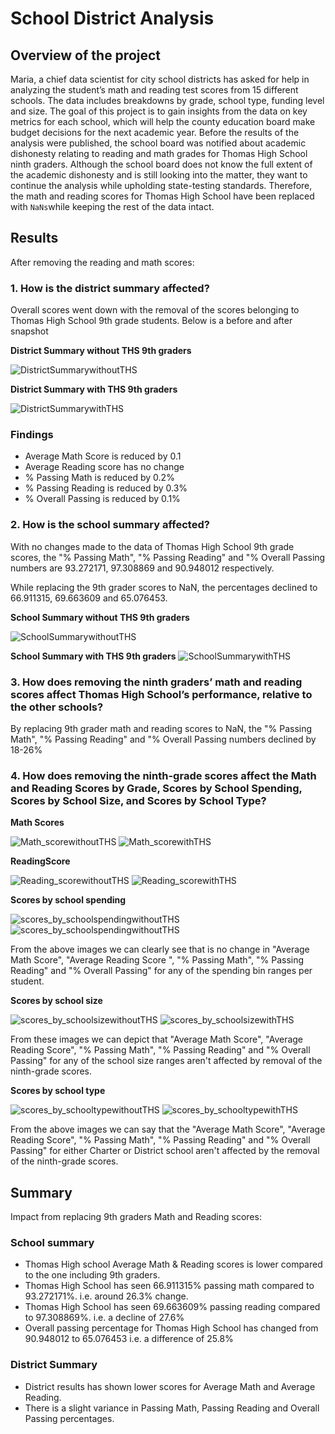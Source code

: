 # School District Analysis
## Overview of the project
Maria, a chief data scientist for city school districts has asked for help in analyzing the student’s math and reading test scores from 15 different schools. The data includes breakdowns by grade, school type, funding level and size. The goal of this project is to gain insights from the data on key metrics for each school, which will help the county education board make budget decisions for the next academic year. Before the results of the analysis were published, the school board was notified about academic dishonesty relating to reading and math grades for Thomas High School ninth graders. Although the school board does not know the full extent of the academic dishonesty and is still looking into the matter, they want to continue the analysis while upholding state-testing standards. Therefore, the math and reading scores for Thomas High School have been replaced with ```NaNs```while keeping the rest of the data intact.

## Results

After removing the reading and math scores:

### 1. How is the district summary affected?

Overall scores went down with the removal of the scores belonging to Thomas High School 9th grade students. Below is a before and after snapshot 

**District Summary without THS 9th graders**

![DistrictSummarywithoutTHS](https://github.com/smj452/School_District_Analysis/blob/main/Resources/District_Summary_withoutTHS.png)

**District Summary with THS 9th graders**

![DistrictSummarywithTHS](https://github.com/smj452/School_District_Analysis/blob/main/Resources/District_Summary_withTHS.png)

### Findings
- Average Math Score is reduced by 0.1
- Average Reading score has no change
- % Passing Math is reduced by 0.2%
- % Passing Reading is reduced by 0.3%
- % Overall Passing is reduced by 0.1%

### 2. How is the school summary affected? 

With no changes made to the data of Thomas High School 9th grade scores, the "% Passing Math", "% Passing Reading" and "% Overall Passing numbers are 93.272171, 97.308869 and 90.948012 respectively.

While replacing the 9th grader scores to NaN, the percentages declined to 66.911315, 69.663609 and 65.076453.

**School Summary without THS 9th graders**

![SchoolSummarywithoutTHS](https://github.com/smj452/School_District_Analysis/blob/main/Resources/School_Summary_withoutTHS.png)

**School Summary with THS 9th graders**
![SchoolSummarywithTHS](https://github.com/smj452/School_District_Analysis/blob/main/Resources/School_Summary_withTHS.png)

### 3. How does removing the ninth graders’ math and reading scores affect Thomas High School’s performance, relative to the other schools?

By replacing 9th grader math and reading scores to NaN, the "% Passing Math", "% Passing Reading" and "% Overall Passing numbers declined by 18-26%

### 4. How does removing the ninth-grade scores affect the Math and Reading Scores by Grade, Scores by School Spending, Scores by School Size, and Scores by School Type? 

**Math Scores**

![Math_scorewithoutTHS](https://github.com/smj452/School_District_Analysis/blob/main/Resources/math_score_withoutTHS.png)
![Math_scorewithTHS](https://github.com/smj452/School_District_Analysis/blob/main/Resources/math_score_withTHS.png)

**ReadingScore**

![Reading_scorewithoutTHS](https://github.com/smj452/School_District_Analysis/blob/main/Resources/Reading_score_withoutTHS.png)
![Reading_scorewithTHS](https://github.com/smj452/School_District_Analysis/blob/main/Resources/math_score_withTHS.png)

**Scores by school spending**

![scores_by_schoolspendingwithoutTHS](https://github.com/smj452/School_District_Analysis/blob/main/Resources/Scoresbyschoolspending_withoutTHS.png)
![scores_by_schoolspendingwithoutTHS](https://github.com/smj452/School_District_Analysis/blob/main/Resources/Scoresbyschoolspending_withTHS.png)

From the above images we can clearly see that is no change in "Average Math Score", "Average Reading Score ", "% Passing Math", "% Passing Reading" and "% Overall Passing" for any of the spending bin ranges per student.

**Scores by school size**

![scores_by_schoolsizewithoutTHS](https://github.com/smj452/School_District_Analysis/blob/main/Resources/Scoresbyschoolspending_withoutTHS.png)
![scores_by_schoolsizewithTHS](https://github.com/smj452/School_District_Analysis/blob/main/Resources/Scoresbyschoolsize_withTHS.png)

From these images we can depict that "Average Math Score", "Average Reading Score", "% Passing Math", "% Passing Reading" and "% Overall Passing" for any of the school size ranges aren't affected by removal of the ninth-grade scores.

**Scores by school type**

![scores_by_schooltypewithoutTHS](https://github.com/smj452/School_District_Analysis/blob/main/Resources/Scoresbyschooltype_withoutTHS.png)
![scores_by_schooltypewithTHS](https://github.com/smj452/School_District_Analysis/blob/main/Resources/Scoresbyschooltype_withTHS.png)

From the above images we can say that the "Average Math Score", "Average Reading Score", "% Passing Math", "% Passing Reading" and "% Overall Passing" for either Charter or District school aren't affected by the removal of the ninth-grade scores.

## Summary
Impact from replacing 9th graders Math and Reading scores:

### School summary 
-	Thomas High school Average Math & Reading scores is lower compared to the one including 9th graders.
-	Thomas High School has seen 66.911315% passing math compared to 93.272171%. i.e. around 26.3% change.
-	Thomas High School has seen 69.663609% passing reading compared to 97.308869%. i.e. a decline of 27.6%
-	Overall passing percentage for Thomas High School has changed from 90.948012 to 65.076453 i.e. a difference of 25.8%

### District Summary 
- District results has shown lower scores for Average Math and Average Reading. 
- There is a slight variance in Passing Math, Passing Reading and Overall Passing percentages.


